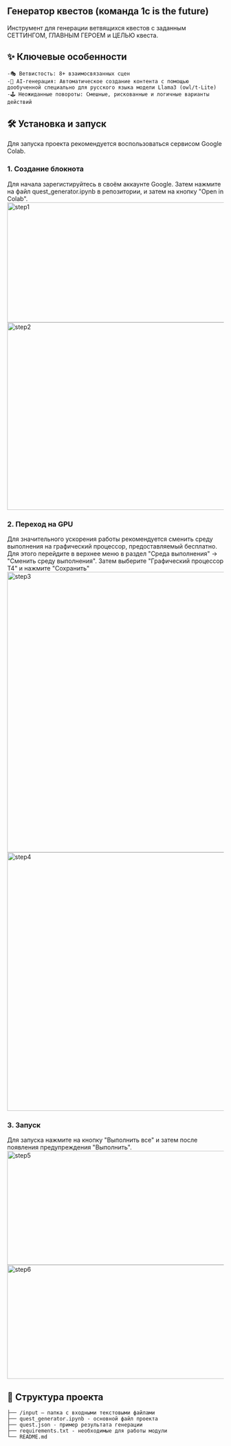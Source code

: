 ## **Генератор квестов (команда 1c is the future)**  
Инструмент для генерации ветвящихся квестов с заданным СЕТТИНГОМ, ГЛАВНЫМ ГЕРОЕМ и ЦЕЛЬЮ квеста.

## **✨ Ключевые особенности**  
    -🎭 Ветвистость: 8+ взаимосвязанных сцен
    -🤖 AI-генерация: Автоматическое создание контента с помощью дообученной специально для русского языка модели Llama3 (owl/t-Lite)
    -🕹️ Неожиданные повороты: Смешные, рискованные и логичные варианты действий



## **🛠 Установка и запуск**  
Для запуска проекта рекомендуется воспользоваться сервисом Google Colab. 
### **1. Создание блокнота**
Для начала зарегистируйтесь в своём аккаунте Google. 
Затем нажмите на файл quest_generator.ipynb в репозитории, и затем на кнопку "Open in Colab".
<img width="1122" height="279" alt="step1" src="https://github.com/user-attachments/assets/d578bc16-a7cc-48ef-ad88-f7f72aba62cf" />
<img width="1151" height="436" alt="step2" src="https://github.com/user-attachments/assets/dfdbc144-5378-4d3c-a159-0b6eea2b0526" />

### **2. Переход на GPU**  
Для значительного ускорения работы рекомендуется сменить среду выполнения на графический процессор, предоставляемый бесплатно. 
Для этого перейдите в верхнее меню в раздел "Среда выполнения" -> "Сменить среду выполнения".
Затем выберите "Графический процессор T4" и нажмите "Сохранить"
<img width="708" height="652" alt="step3" src="https://github.com/user-attachments/assets/700239d1-3b1f-4a56-bbbe-0a95953c8709" />
<img width="701" height="601" alt="step4" src="https://github.com/user-attachments/assets/8ce83dcd-2130-4d6a-8ca6-652f587e148d" />

### **3. Запуск**  
Для запуска нажмите на кнопку "Выполнить все" и затем после появления предупреждения "Выполнить". 
<img width="787" height="265" alt="step5" src="https://github.com/user-attachments/assets/522c4226-e4d4-4a3d-bac4-135e8af167f7" />
<img width="787" height="265" alt="step6" src="https://github.com/user-attachments/assets/dba90572-dc44-47e6-ba29-fe819b680724" />




## **📂 Структура проекта**  
```
├── /input – папка с входными текстовыми файлами 
├── quest_generator.ipynb - основной файл проекта
├── quest.json - пример результата генерации
├── requirements.txt - необходимые для работы модули
└── README.md  
```

